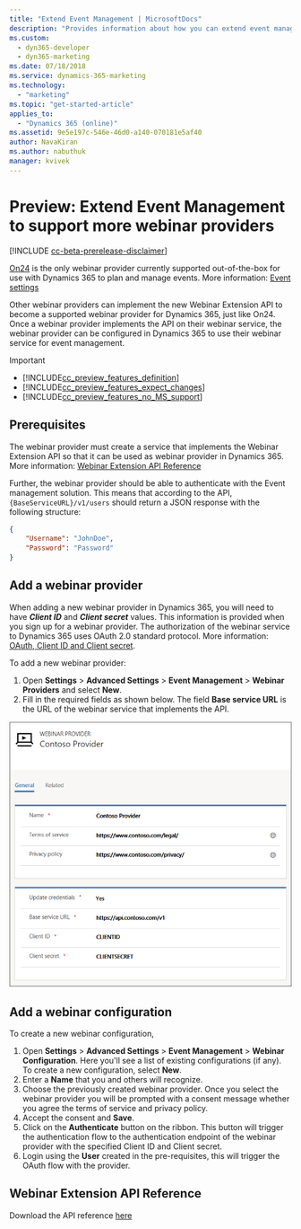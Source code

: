 ```yaml
---
title: "Extend Event Management | MicrosoftDocs"
description: "Provides information about how you can extend event management functionality to add external webinar providers."
ms.custom:
  - dyn365-developer
  - dyn365-marketing
ms.date: 07/18/2018
ms.service: dynamics-365-marketing
ms.technology: 
  - "marketing"
ms.topic: "get-started-article"
applies_to: 
  - "Dynamics 365 (online)"
ms.assetid: 9e5e197c-546e-46d0-a140-070181e5af40
author: NavaKiran 
ms.author: nabuthuk
manager: kvivek
---
```


# Preview: Extend Event Management to support more webinar providers

[!INCLUDE [cc-beta-prerelease-disclaimer](../../includes/cc-beta-prerelease-disclaimer.md)]

[On24](https://www.on24.com/) is the only webinar provider currently supported out-of-the-box for use with Dynamics 365 to plan and manage events. More information: [Event settings](../events-settings.md)

Other webinar providers can implement the new Webinar Extension API to become a supported webinar provider for Dynamics 365, just like On24. Once a webinar provider implements the API on their webinar service, the webinar provider can be configured in Dynamics 365 to use their webinar service for event management.

> [!IMPORTANT]
> - [!INCLUDE[cc_preview_features_definition](../../includes/cc-preview-features-definition.md)] 
> - [!INCLUDE[cc_preview_features_expect_changes](../../includes/cc-preview-features-expect-changes.md)]  
> - [!INCLUDE[cc_preview_features_no_MS_support](../../includes/cc-preview-features-no-ms-support.md)]


## Prerequisites

The webinar provider must create a service that implements the Webinar Extension API so that it can be used as webinar provider in Dynamics 365. More information: [Webinar Extension API Reference](#webinar-extension-api-reference)

Further, the webinar provider should be able to authenticate with the Event management solution. This means that according to the API, `{BaseServiceURL}/v1/users` should return a JSON response with the following structure:

```json
{
    "Username": "JohnDoe",
    "Password": "Password"
}
```

## Add a webinar provider

When adding a new webinar provider in Dynamics 365, you will need to have ***Client ID*** and ***Client secret*** values. This information is provided when you sign up for a webinar provider. The authorization of the webinar service to Dynamics 365 uses OAuth 2.0 standard protocol. More information: [OAuth, Client ID and Client secret](https://www.oauth.com/oauth2-servers/client-registration/client-id-secret/).

To add a new webinar provider:

1. Open **Settings** > **Advanced Settings** > **Event Management** > **Webinar Providers** and select **New**. 
2. Fill in the required fields as shown below. The field **Base service URL** is the URL of the webinar service that implements the API.

![Webinar Provider](../media/webinar-provider.png "Webinar Provider")

## Add a webinar configuration

To create a new webinar configuration, 

1. Open **Settings** > **Advanced Settings** > **Event Management** > **Webinar Configuration**. Here you'll see a list of existing     configurations (if any). To create a new configuration, select **New**.
2. Enter a **Name** that you and others will recognize.
3. Choose the previously created webinar provider. Once you select the webinar provider you will be prompted with a consent message whether you agree the terms of service and privacy policy. 
4. Accept the consent and **Save**.
5. Click on the **Authenticate** button on the ribbon. This button will trigger the authentication flow to the authentication endpoint of the webinar provider with the specified Client ID and Client secret.
6. Login using the **User** created in the pre-requisites, this will trigger the OAuth flow with the provider.

## Webinar Extension API Reference

Download the API reference [here](https://go.microsoft.com/fwlink/?linkid=2006678)

